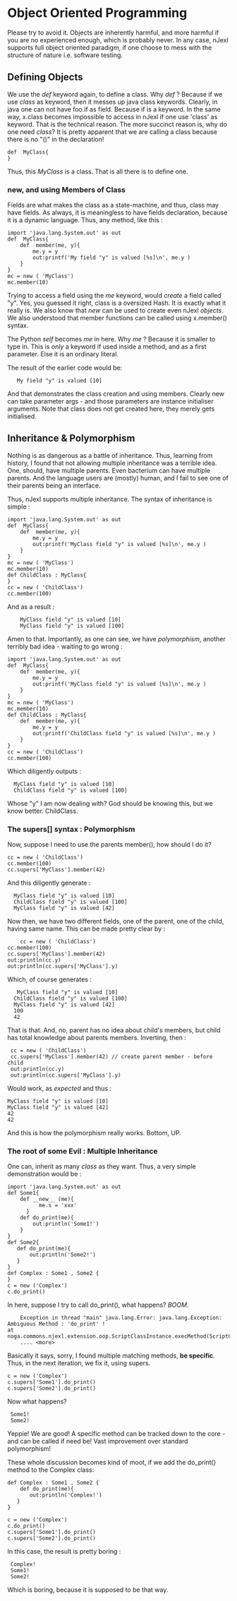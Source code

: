 # Object Oriented Programming 

Please try to avoid it. Objects are inherently harmful, and more harmful if you are no experienced enough, which is probably never. In any case, nJexl supports full object oriented paradigm, if one choose to mess with the structure of nature i.e. software testing.


## Defining Objects

We use the *def* keyword again, to define a class. Why *def* ? Because if we use *class* as keyword, then it messes up java class keywords. Clearly, in java one can not have foo.if as field. Because if is a keyword.
In the same way,  x.class becomes impossible to access in nJexl if one use 'class' as keyword. That is the technical reason. The more succinct reason is, why do one need *class*? It is pretty apparent that we are calling a class because there is no "()" in the declaration!  

	def  MyClass{
	}

Thus, this *MyClass* is a class. That is all there is to define one.

### new, and using Members of Class 

Fields are what makes the class as a state-machine, and thus, class may have fields. As always, it is meaningless to have fields declaration, because it is a dynamic language. Thus, any method, like this : 


	import 'java.lang.System.out' as out 
	def  MyClass{
	    def  member(me, y){
	        me.y = y 
	        out:printf('My field "y" is valued [%s]\n', me.y )
	    }
	}
	mc = new ( 'MyClass')
	mc.member(10)


Trying to access a field using the *me* keyword, would *create* a field called "y".
Yes, you guessed it right, class is a oversized Hash. It is exactly what it really is.
We also know that *new* can be used to create even nJexl *objects*. 
We also understood that member functions can be called using x.member() syntax.

The Python *self* becomes *me* in here. Why *me* ? Because it is smaller to type in.
This is *only* a keyword if used inside a method, and as a first parameter.
Else it is an ordinary literal.

The result of the earlier code would be: 

       My field "y" is valued [10]

And that demonstrates the class creation and using members.
Clearly new can take parameter args - and those parameters are instance initialiser arguments.
Note that class does not get created here, they merely gets initialised. 


## Inheritance & Polymorphism

Nothing is as dangerous as a battle of inheritance. Thus, learning from history, I found that not allowing multiple inheritance was a terrible idea. One, should, have multiple parents. Even bacterium can have multiple parents.
And the language users are (mostly) human, and I fail to see one of their parents being an interface.


Thus, nJexl supports multiple inheritance.
The syntax of inheritance is simple : 

	import 'java.lang.System.out' as out 
	def  MyClass{
	    def  member(me, y){
	        me.y = y 
	        out:printf('MyClass field "y" is valued [%s]\n', me.y )
	    }
	}
	mc = new ( 'MyClass')
	mc.member(10)
	def ChildClass : MyClass{
	}
	cc = new ( 'ChildClass')
	cc.member(100)
	
And as a result : 
     
        MyClass field "y" is valued [10]
        MyClass field "y" is valued [100]

Amen to that. Importantly, as one can see, we have *polymorphism*, another terribly bad idea - waiting to go wrong : 


	import 'java.lang.System.out' as out 
	def  MyClass{
	    def  member(me, y){
	        me.y = y 
	        out:printf('MyClass field "y" is valued [%s]\n', me.y )
	    }
	}
	mc = new ( 'MyClass')
	mc.member(10)
	def ChildClass : MyClass{
		def  member(me, y){
	        me.y = y 
	        out:printf('ChildClass field "y" is valued [%s]\n', me.y )
	    }
	}
	cc = new ( 'ChildClass')
	cc.member(100)


Which diligently outputs : 

      MyClass field "y" is valued [10]
      ChildClass field "y" is valued [100]

 Whose "y" I am now dealing with? God should be knowing this, but we know better. ChildClass.

### The supers[] syntax : Polymorphism

Now, suppose I need to use the parents member(), how should I do it?

	cc = new ( 'ChildClass')
	cc.member(100)
	cc.supers['MyClass'].member(42)
	
And this diligently generate : 

      MyClass field "y" is valued [10]
      ChildClass field "y" is valued [100]
      MyClass field "y" is valued [42]


Now then, we have two different fields, one of the parent, one of the child, having same name.
This can be made pretty clear by : 


    	cc = new ( 'ChildClass')
	cc.member(100)
	cc.supers['MyClass'].member(42)
	out:println(cc.y)
	out:println(cc.supers['MyClass'].y)
	
Which, of course generates  : 

       MyClass field "y" is valued [10]
      ChildClass field "y" is valued [100]
      MyClass field "y" is valued [42]
      100
      42

That is that. And, no, parent has no idea about child's members, but child has total knowledge about parents members. Inverting, then : 

     cc = new ( 'ChildClass')
     cc.supers['MyClass'].member(42) // create parent member - before child
     out:println(cc.y)
     out:println(cc.supers['MyClass'].y)
	
Would work, as *expected* and thus : 

    MyClass field "y" is valued [10]
    MyClass field "y" is valued [42]
    42
    42

And this is how the polymorphism really works. Bottom, UP.

### The root of some Evil : Multiple Inheritance 

One can, inherit as many *class* as they want. Thus, a very simple demonstration would be : 

    import 'java.lang.System.out' as out 
    def Some1{
        def __new__ (me){
              me.s = 'xxx'
          }
        def do_print(me){
            out:println('Some1!')
        }
    }
    def Some2{
       def do_print(me){
           out:println('Some2!')
       }
    }
    def Complex : Some1 , Some2 {
    }
    c = new ('Complex')
    c.do_print()
    

In here, suppose I try to call do_print(), what happens?
*BOOM*.

        Exception in thread "main" java.lang.Error: java.lang.Exception: Ambiguous Method : 'do_print' !
	at noga.commons.njexl.extension.oop.ScriptClassInstance.execMethod(ScriptClassInstance.java:53)
        .... <more>

Basically it says, sorry, I found multiple matching methods, **be specific**.
Thus, in the next iteration, we fix it, using supers.


    c = new ('Complex')
    c.supers['Some1'].do_print()
    c.supers['Some2'].do_print()

Now what happens?

     Some1!
     Some2!

Yeppie! We are good! A specific method can be tracked down to the core - and can be called if need be!
Vast improvement over standard polymorphism!

These whole discussion becomes kind of moot, if we add the do_print() method to the Complex class: 

    def Complex : Some1 , Some2 {
        def do_print(me){
           out:println('Complex!')
       }
    }

    c = new ('Complex')
    c.do_print()
    c.supers['Some1'].do_print()
    c.supers['Some2'].do_print()

In this case, the result is pretty boring : 


     Complex!
     Some1!
     Some2!


Which is boring, because it is supposed to be that way.


 


